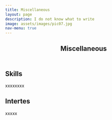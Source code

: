 ```yaml
---
title: Miscellaneous
layout: page
description: I do not know what to write
image: assets/images/pic07.jpg
nav-menu: true
---
```


<!-- Main -->
<div id="main" class="alt">

<!-- One -->
<section id="one">
	<div class="inner">
		<header class="major">
			<h1>Miscellaneous</h1>
		</header>
<!-- Content -->
<h2 id="content"> Skills </h2>
<p>xxxxxxxx</p>
<h2 id="content"> Intertes </h2>
<p>xxxxx</p>
